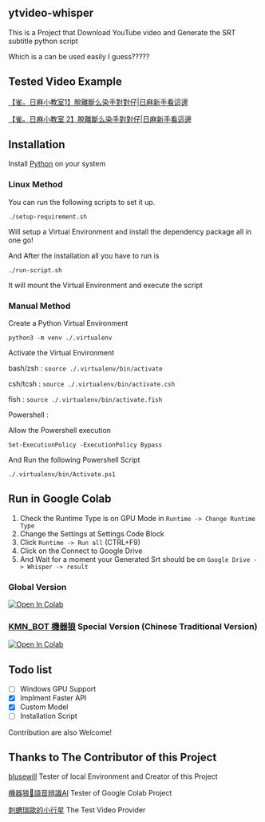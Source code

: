 ## ytvideo-whisper

This is a Project that Download YouTube video and Generate the SRT subtitle python script

Which is a can be used easily I guess?????


## Tested Video Example

[【雀。日麻小教室1】脫離斷么染手對對仔|日麻新手看這邊](https://youtu.be/b_O-TkpYi_w)

[【雀。日麻小教室 2】脫離斷么染手對對仔|日麻新手看這邊](https://youtu.be/tD2fBWsZrZU)


## Installation

Install [Python](https://www.python.org/) on your system

### Linux Method

You can run the following scripts to set it up.

`./setup-requirement.sh `

Will setup a Virtual Environment and install the dependency package all in one go!

And After the installation all you have to run is

`./run-script.sh`

It will mount the Virtual Environment and execute the script

### Manual Method

Create a Python Virtual Environment

`python3 -m venv ./.virtualenv`

Activate the Virtual Environment

bash/zsh : `source ./.virtualenv/bin/activate`

csh/tcsh : `source ./.virtualenv/bin/activate.csh`

fish : `source ./.virtualenv/bin/activate.fish`

Powershell :

Allow the Powershell execution 

`Set-ExecutionPolicy -ExecutionPolicy Bypass`

And Run the following Powershell Script

`./.virtualenv/bin/Activate.ps1`

## Run in Google Colab

1. Check the Runtime Type is on GPU Mode in ``Runtime -> Change Runtime Type``
1. Change the Settings at Settings Code Block
1. Click ``Runtime -> Run all`` (CTRL+F9)
1. Click on the Connect to Google Drive
1. And Wait for a moment your Generated Srt should be on ``Google Drive -> Whisper -> result``

### Global Version

[![Open In Colab](https://colab.research.google.com/assets/colab-badge.svg)](https://colab.research.google.com/github/blusewill/ytvideo-whisper/blob/master/ytvideo_whisper.ipynb)

### [KMN_BOT 機器狼](https://twitter.com/V_KMN_BOT) Special Version (Chinese Traditional Version)

[![Open In Colab](https://colab.research.google.com/assets/colab-badge.svg)](https://colab.research.google.com/github/blusewill/ytvideo-whisper/blob/master/ytvideo_whisper_KMN_BOT_Version.ipynb)


## Todo list

- [ ] Windows GPU Support
- [x] Implment Faster API
- [x] Custom Model
- [ ] Installation Script

Contribution are also Welcome!


## Thanks to The Contributor of this Project

[blusewill](https://blusewill.us.to)
Tester of local Environment and Creator of this Project

[機器狼🤖語音辨識AI](https://www.plurk.com/KMN_BOT)
Tester of Google Colab Project

[刺蝟瑞歐的小行星](https://www.youtube.com/@RiccioReo)
The Test Video Provider
